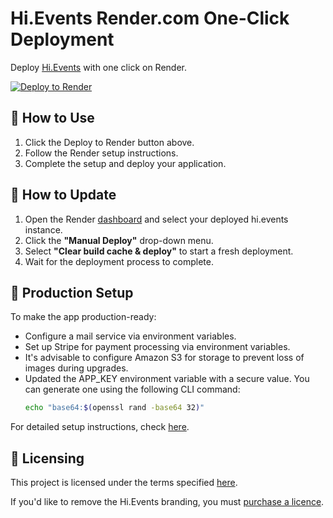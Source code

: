 # Hi.Events Render.com One-Click Deployment

Deploy [Hi.Events](https://github.com/HiEventsDev/hi.events) with one click on Render.

[![Deploy to Render](https://render.com/images/deploy-to-render-button.svg)](https://render.com/deploy?repo=https://github.com/HiEventsDev/hi.events-render.com)

## 🚀 How to Use

1. Click the Deploy to Render button above.
2. Follow the Render setup instructions.
3. Complete the setup and deploy your application.

## 🔄 How to Update

1. Open the Render [dashboard](https://dashboard.render.com/) and select your deployed hi.events instance.
2. Click the **"Manual Deploy"** drop-down menu.
3. Select **"Clear build cache & deploy"** to start a fresh deployment.
4. Wait for the deployment process to complete.

## 🔧 Production Setup

To make the app production-ready:

- Configure a mail service via environment variables.
- Set up Stripe for payment processing via environment variables.
- It's advisable to configure Amazon S3 for storage to prevent loss of images during upgrades.
- Updated the APP_KEY environment variable with a secure value. You can generate one using the following CLI command:
  ```bash
  echo "base64:$(openssl rand -base64 32)"
  ```
  

For detailed setup instructions, check [here](https://hi.events/docs/getting-started/deploying).

## 📜 Licensing

This project is licensed under the terms specified [here](https://hi.events/licensing).

If you'd like to remove the Hi.Events branding, you must [purchase a licence](https://hi.events/licensing).